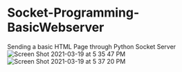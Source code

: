 # Socket-Programming-BasicWebserver
Sending a basic HTML Page through Python Socket Server
![Screen Shot 2021-03-19 at 5 35 47 PM](https://user-images.githubusercontent.com/45671470/222983875-f2e9b963-53da-4cf3-a461-f43af1fe1a4c.png)
![Screen Shot 2021-03-19 at 5 37 20 PM](https://user-images.githubusercontent.com/45671470/222983880-c717b9bc-223a-4485-8dda-5865470c0541.png)
